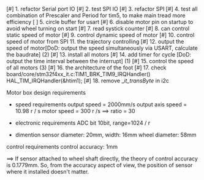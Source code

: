 [#] 1. refactor Serial port IO
[#] 2. test SPI IO
[#] 3. refactor SPI
[#] 4. test all combination of Prescaler and Period for tim5, to make main tread more efficiency
[ ] 5. circle buffer for usart
[#] 6. disable motor pin on startup to avoid wheel turning on start
[#] 7. read systick counter
[#] 8. can control static speed of motor
[#] 9. control dynamic speed of motor
[#] 10. control speed of motor from SPI
11. the trajectory controlling
[#] 12. output the speed of motor[DoD: output the speed simultaneously via USART, calculate the baudrate] (2)
[#] 13. install all motors
[#] 14. add timer for cycle [DoD: output the time interval between the interrupt] (1)
[#] 15. control the speed of all motors (3)
[#] 16. the architecture of the foot
[#] 17. check board/core/stm32f4xx_it.c:TIM1_BRK_TIM9_IRQHandler() HAL_TIM_IRQHandler(&htim1);
[#] 18. remove __it_transByte_ in i2c



Motor box design requirements


* speed requirements
output speed = 2000mm/s
output axis speed = 10.98 r / s
motor speed = 300 r /s
==> ratio = 30



* electronic requirements
ADC bit 10bit, range=1024 / r

* dimention
sensor diameter: 20mm, width: 16mm
wheel diameter: 58mm

control requirements
control accuracy: 1mm


==> If sensor attached to wheel shaft directly, the theory of control accuracy is 0.1779mm. So, from the accuracy aspect of view, the position of sensor where it installed doesn't matter.




